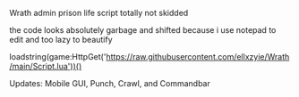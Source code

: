 Wrath admin prison life script totally not skidded

 

 
 the code looks absolutely garbage and shifted because i use notepad to edit and too lazy to beautify
 
 
 
 
loadstring(game:HttpGet('https://raw.githubusercontent.com/ellxzyie/Wrath/main/Script.lua'))()

Updates: Mobile GUI, Punch, Crawl, and Commandbar
